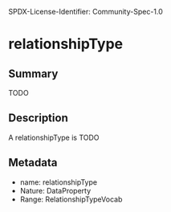 SPDX-License-Identifier: Community-Spec-1.0

# relationshipType

## Summary

TODO

## Description

A relationshipType is TODO

## Metadata

- name: relationshipType
- Nature: DataProperty
- Range: RelationshipTypeVocab


